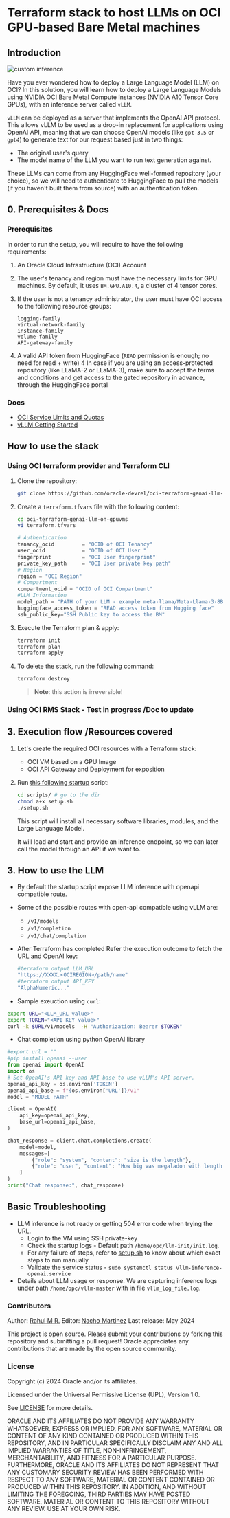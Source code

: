 # Terraform stack to host LLMs on OCI GPU-based Bare Metal machines

## Introduction

![custom inference](img/a10_Custom_Inference.jpg)

Have you ever wondered how to deploy a Large Language Model (LLM) on OCI? In this solution, you will learn how to deploy a Large Language Models using NVIDIA OCI Bare Metal Compute Instances (NVIDIA A10 Tensor Core GPUs), with an inference server called `vLLM`.

`vLLM` can be deployed as a server that implements the OpenAI API protocol. This allows vLLM to be used as a drop-in replacement for applications using OpenAI API, meaning that we can choose OpenAI models (like `gpt-3.5` or `gpt4`) to generate text for our request based just in two things:

- The original user's query
- The model name of the LLM you want to run text generation against.

These LLMs can come from any HuggingFace well-formed repository (your choice), so we will need to authenticate to HuggingFace to pull the models (if you haven't built them from source) with an authentication token.

## 0. Prerequisites & Docs

### Prerequisites

In order to run the setup, you will require to have the following requirements:

1. An Oracle Cloud Infrastructure (OCI) Account

2. The user's tenancy and region must have the necessary limits for GPU machines. By default, it uses `BM.GPU.A10.4`, a cluster of 4 tensor cores.

3. If the user is not a tenancy administrator, the user must have OCI access to the following resource groups:

    ```text
    logging-family
    virtual-network-family
    instance-family
    volume-family
    API-gateway-family
    ```

4. A valid API token from HuggingFace (`READ` permission is enough; no need for read + write)
4 In case if you are using an access-protected repository (like LLaMA-2 or LLaMA-3), make sure to accept the terms and conditions and get access to the gated repository in advance, through the HuggingFace portal

### Docs

- [OCI Service Limits and Quotas](https://docs.oracle.com/en-us/iaas/content-management/doc/service-limits-quotas-policies-and-events.html)
- [vLLM Getting Started](https://docs.vllm.ai/en/latest/getting_started/quickstart.html)

## How to use the stack

### Using OCI terraform provider and Terraform CLI

1. Clone the repository:

    ```bash
    git clone https://github.com/oracle-devrel/oci-terraform-genai-llm-on-gpuvms
    ```

2. Create a `terraform.tfvars` file with the following content:

    ```bash
    cd oci-terraform-genai-llm-on-gpuvms
    vi terraform.tfvars
    ```

    ```terraform
    # Authentication
    tenancy_ocid         = "OCID of OCI Tenancy"
    user_ocid            = "OCID of OCI User "
    fingerprint          = "OCI User fingerprint"
    private_key_path     = "OCI User private key path"
    # Region
    region = "OCI Region"
    # Compartment
    compartment_ocid = "OCID of OCI Compartment"
    #LLM Information
    model_path = "PATH of your LLM - example meta-llama/Meta-Llama-3-8B"
    huggingface_access_token = "READ access token from Hugging face"
    ssh_public_key="SSH Public key to access the BM"
    ```

3. Execute the Terraform plan & apply:

    ```bash
    terraform init
    terraform plan
    terraform apply
    ```

4. To delete the stack, run the following command:

    ```bash
    terraform destroy
    ```

    > **Note**: this action is irreversible!

### Using OCI RMS Stack - Test in progress /Doc to update

## 3. Execution flow /Resources covered

1. Let's create the required OCI resources with a Terraform stack:

    - OCI VM based on a GPU Image
    - OCI API Gateway and Deployment for exposition

2. Run [this following startup](scripts/setup.sh) script:

    ```bash
    cd scripts/ # go to the dir
    chmod a+x setup.sh
    ./setup.sh
    ```

    This script will install all necessary software libraries, modules, and the Large Language Model.

    It will load and start and provide an inference endpoint, so we can later call the model through an API if we want to.

## 3. How to use the LLM

- By default the startup script expose LLM inference with openapi compatible route.

- Some of the possible routes with open-api compatible using vLLM are:

    - `/v1/models`
    - `/v1/completion`
    - `/v1/chat/completion`

- After Terraform has completed Refer the execution outcome to fetch the URL and OpenAI key:

    ```terraform
    #terraform output LLM_URL
    "https://XXXX.<OCIREGION>/path/name"
    #terraform output API_KEY
    "AlphaNumeric..."
    ```

- Sample exeuction using `curl`:

```bash
export URL="<LLM_URL value>"
export TOKEN="<API_KEY value>"
curl -k $URL/v1/models  -H "Authorization: Bearer $TOKEN"
```

- Chat completion using python OpenAI library

```python
#export url = ""
#pip install openai --user
from openai import OpenAI
import os
# Set OpenAI's API key and API base to use vLLM's API server.
openai_api_key = os.environ['TOKEN']
openai_api_base = f"{os.environ['URL']}/v1"
model = "MODEL PATH"

client = OpenAI(
    api_key=openai_api_key,
    base_url=openai_api_base,
)

chat_response = client.chat.completions.create(
    model=model,
    messages=[
        {"role": "system", "content": "size is the length"},
        {"role": "user", "content": "How big was megaladon with length and weight,make short answer"},
    ]
)
print("Chat response:", chat_response)
```

## Basic Troubleshooting

- LLM inference is not ready or getting 504 error code when trying the URL.
  - Login to the VM using SSH private-key
  - Check the startup logs - Default path `/home/opc/llm-init/init.log`.
  - For any failure of steps, refer to [setup.sh](scripts/setup.sh) to know about which exact steps to run manually
  - Validate the service status - `sudo systemctl status vllm-inference-openai.service`
- Details about LLM usage or response. We are capturing inference logs under path `/home/opc/vllm-master` with in file `vllm_log_file.log`.
  
### Contributors

Author: [Rahul M R.](https://github.com/RahulMR42)
Editor: [Nacho Martinez](https://github.com/jasperan)
Last release: May 2024

This project is open source. Please submit your contributions by forking this repository and submitting a pull request!  Oracle appreciates any contributions that are made by the open source community.

### License

Copyright (c) 2024 Oracle and/or its affiliates.

Licensed under the Universal Permissive License (UPL), Version 1.0.

See [LICENSE](LICENSE) for more details.

ORACLE AND ITS AFFILIATES DO NOT PROVIDE ANY WARRANTY WHATSOEVER, EXPRESS OR IMPLIED, FOR ANY SOFTWARE, MATERIAL OR CONTENT OF ANY KIND CONTAINED OR PRODUCED WITHIN THIS REPOSITORY, AND IN PARTICULAR SPECIFICALLY DISCLAIM ANY AND ALL IMPLIED WARRANTIES OF TITLE, NON-INFRINGEMENT, MERCHANTABILITY, AND FITNESS FOR A PARTICULAR PURPOSE.  FURTHERMORE, ORACLE AND ITS AFFILIATES DO NOT REPRESENT THAT ANY CUSTOMARY SECURITY REVIEW HAS BEEN PERFORMED WITH RESPECT TO ANY SOFTWARE, MATERIAL OR CONTENT CONTAINED OR PRODUCED WITHIN THIS REPOSITORY. IN ADDITION, AND WITHOUT LIMITING THE FOREGOING, THIRD PARTIES MAY HAVE POSTED SOFTWARE, MATERIAL OR CONTENT TO THIS REPOSITORY WITHOUT ANY REVIEW. USE AT YOUR OWN RISK.

